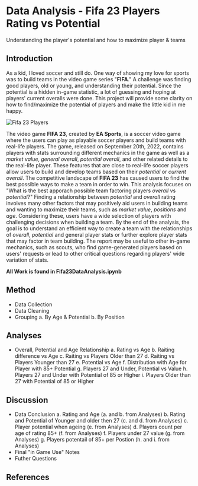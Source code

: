 # Data Analysis - Fifa 23 Players Rating vs Potential
Understanding the player's potential and how to maximize player &amp; teams
## Introduction
As a kid, I loved soccer and still do. One way of showing my love for sports was to build teams in the video game series "**FIFA**." A challenge was finding good players, old or young, and understanding their potential. Since the potential is a hidden in-game statistic, a lot of guessing and hoping at players' current overalls were done. This project will provide some clarity on how to find/maximize the potential of players and make the little kid in me happy.

![Fifa 23 Players](https://upload.wikimedia.org/wikipedia/commons/2/25/FIFA_23_logo.svg)

The video game **FIFA 23**, created by **EA Sports**, is a soccer video game where the users can play as playable soccer players and build teams with real-life players. The game, released on September 20th, 2022, contains players with stats surrounding different mechanics in the game as well as a *market value*, *general overall*, *potential overall*, and other related details to the real-life player. These features that are close to real-life soccer players allow users to build and develop teams based on their *potential* or *current overall*. The competitive landscape of **FIFA 23** has caused users to find the best possible ways to make a team in order to win. This analysis focuses on "What is the best apporach possible team factoring players *overall* vs *potential*?" Finding a relationship between *potential* and *overall* rating involves many other factors that may positively aid users in building teams and wanting to maximize their teams, such as *market value*, *positions* and *age*. Considering these, users have a wide selection of players with challenging decisions when building a team. By the end of the analysis, the goal is to understand an efficient way to create a team with the relationships of *overall*, *potential* and general player stats or further explore player stats that may factor in team building. The report may be useful to other in-game mechanics, such as scouts, who find game-generated players based on users' requests or lead to other critical questions regarding players' wide variation of stats.

**All Work is found in Fifa23DataAnalysis.ipynb**

## Method
- Data Collection
- Data Cleaning
- Grouping
  a. By Age & Potential
  b. By Position
## Analyses
- Overall, Potential and Age Relationship
  a. Rating vs Age
  b. Raiting difference vs Age
  c. Raiting vs Players Older than 27
  d. Raiting vs Players Younger than 27
  e. Potential vs Age
  f. Distribution with Age for Player with 85+ Potential
  g. Players 27 and Under, Potential vs Value
  h. Players 27 and Under with Potential of 85 or Higher
  i. Players Older than 27 with Potential of 85 or Higher
## Discussion
- Data Conclusion
  a. Rating and Age (a. and b. from Analyses)
  b. Rating and Potential of Younger and older then 27 (c. and d. from Analyses)
  c. Player potential when ageing (e. from Analyses)
  d. Players count per age of rating 85+ (f. from Analyses)
  f. Players under 27 value (g. from Analyses)
  g. Players potentail of 85+ per Postion (h. and i. from Analyses)
- Final "in Game Use" Notes
- Futher Questions
## References
